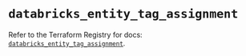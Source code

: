# `databricks_entity_tag_assignment`

Refer to the Terraform Registry for docs: [`databricks_entity_tag_assignment`](https://registry.terraform.io/providers/databricks/databricks/1.91.0/docs/resources/entity_tag_assignment).
